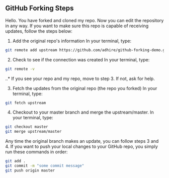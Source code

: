 ## GitHub Forking Steps

Hello. You have forked and cloned my repo. Now you can edit the repository in any way. If you want to make sure this repo is capable of receiving updates, follow the steps below:

1. Add the original repo's information
In your terminal, type:
```bash
git remote add upstream https://github.com/adhire/github-forking-demo.git
```

2. Check to see if the connection was created
In your terminal, type: 
```bash
git remote -v
```
..* If you see your repo and my repo, move to step 3. If not, ask for help.

3. Fetch the updates from the original repo (the repo you forked) In your terminal, type: 
```bash
git fetch upstream
```

4. Checkout to your master branch and merge the upstream/master. In your terminal, type: 
```bash
git checkout master
git merge upstream/master
```

Any time the original branch makes an update, you can follow steps 3 and 4. If you want to push your local changes to your GitHub repo, you simply run these commands in order: 
```bash
git add .
git commit -m "some commit message"
git push origin master
```